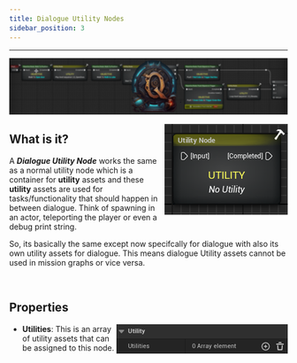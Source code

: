 ```yaml
---
title: Dialogue Utility Nodes
sidebar_position: 3
---
```

<hr  /> 

![Banner](/img/QadeBanner.png)

<img align="right" src="/img/QadeBasics/UtilityNodes/UtilityNodeExample.png"> </img>
## What is it?
A ***Dialogue Utility Node*** works the same as a normal utility node which is a container for **utility** assets and these **utility** assets are used for tasks/functionality that should happen in between dialogue.
Think of spawning in an actor, teleporting the player or even a debug print string. 

So, its basically the same except now specifcally for dialogue with also its own utility assets for dialogue. This means dialogue Utility assets cannot be used in mission graphs or vice versa.

<br/>

## Properties
<img align="right" src="/img/QadeBasics/UtilityNodes/UtilityNodeSettings.png"> </img>
* **Utilities**:  This is an array of utility assets that can be assigned to this node.